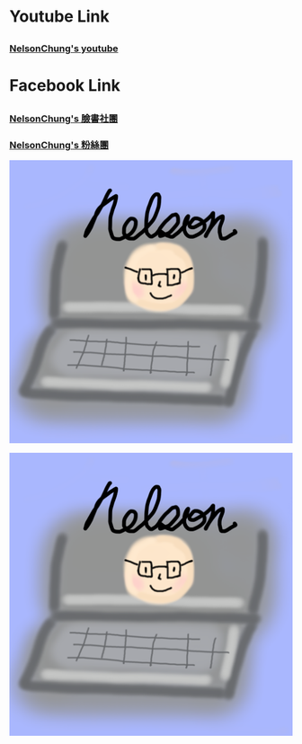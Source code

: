 # Youtube Link
##
### [NelsonChung's youtube](https://www.youtube.com/c/ChihchunChung/)

# Facebook Link
##
### [NelsonChung's 臉書社團](https://www.facebook.com/groups/973074249849904)

### [NelsonChung's 粉絲團](https://www.facebook.com/%E6%96%B0%E7%AB%B9%E7%AB%B9%E5%8C%97-%E8%88%8A%E9%9B%BB%E8%85%A6%E8%A8%AD%E5%82%99%E5%8D%87%E7%B4%9A%E5%85%8D%E8%B2%BB%E5%AE%89%E8%A3%9D-101328655240343)

<img src="images/image.png" alt="hi" class="inline"/>

![Image](https://github.com/nelsonchung/nelsonchung.github.io/blob/main/images/image.png)
